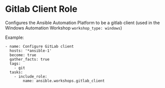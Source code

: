 # Gitlab Client Role

Configures the Ansible Automation Platform to be a gitlab client (used in the Windows Automation Workshop `workshop_type: windows`)

Example:

```
- name: Configure GitLab client
  hosts: '*ansible-1'
  become: true
  gather_facts: true
  tags:
    - git
  tasks:
    - include_role:
        name: ansible.workshops.gitlab_client
```
